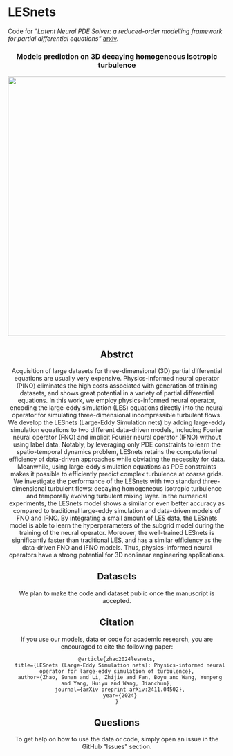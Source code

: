 # LESnets
Code for *"Latent Neural PDE Solver: a reduced-order modelling framework for partial differential equations"*  [arxiv](https://arxiv.org/abs/2411.04502).


<div style style=”line-height: 20%” align="center">
<h3> Models prediction on 3D decaying homogeneous isotropic turbulence </h3>
<img src="https://github.com/Sunan-zhao/LESnets/blob/master/DHIT_sample5_3tau.gif" width="600">


  
## Abstrct

Acquisition of large datasets for three-dimensional (3D) partial differential equations are usually very expensive. Physics-informed neural operator (PINO) eliminates the high costs associated with generation of training datasets, and shows great potential in a variety of partial differential equations. In this work, we employ physics-informed neural operator, encoding the large-eddy simulation (LES) equations directly into the neural operator for simulating three-dimensional incompressible turbulent flows. We develop the LESnets (Large-Eddy Simulation nets) by adding large-eddy simulation equations to two different data-driven models, including Fourier neural operator (FNO) and implicit Fourier neural operator (IFNO) without using label data. Notably, by leveraging only PDE constraints to learn the spatio-temporal dynamics problem, LESnets retains the computational efficiency of data-driven approaches while obviating the necessity for data. Meanwhile, using large-eddy simulation equations as PDE constraints makes it possible to efficiently predict complex turbulence at coarse grids. We investigate the performance of the LESnets with two standard three-dimensional turbulent flows: decaying homogeneous isotropic turbulence and temporally evolving turbulent mixing layer. In the numerical experiments, the LESnets model shows a similar or even better accuracy as compared to traditional large-eddy simulation and data-driven models of FNO and IFNO. By integrating a small amount of LES data, the LESnets model is able to learn the hyperparameters of the subgrid model during the training of the neural operator. Moreover, the well-trained LESnets is significantly faster than traditional LES, and has a similar efficiency as the data-driven FNO and IFNO models. Thus, physics-informed neural operators have a strong potential for 3D nonlinear engineering applications.

## Datasets

We plan to make the code and dataset public once the manuscript is accepted. 


## Citation

If you use our models, data or code for academic research, you are encouraged to cite the following paper:

```
@article{zhao2024lesnets,
  title={LESnets (Large-Eddy Simulation nets): Physics-informed neural operator for large-eddy simulation of turbulence},
  author={Zhao, Sunan and Li, Zhijie and Fan, Boyu and Wang, Yunpeng and Yang, Huiyu and Wang, Jianchun},
  journal={arXiv preprint arXiv:2411.04502},
  year={2024}
}
```
## Questions

To get help on how to use the data or code, simply open an issue in the GitHub "Issues" section.
